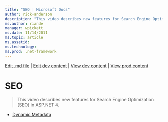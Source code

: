 ```yaml
---
title: "SEO | Microsoft Docs"
author: rick-anderson
description: "This video describes new features for Search Engine Optimization (SEO) in ASP.NET 4."
ms.author: riande
manager: wpickett
ms.date: 11/14/2011
ms.topic: article
ms.assetid: 
ms.technology: 
ms.prod: .net-framework
---
```

[Edit .md file](C:\Projects\msc\dev\Msc.Www\Web.ASP\App_Data\github\web-forms\videos\net-4\index.md) | [Edit dev content](http://www.aspdev.net/umbraco#/content/content/edit/35813) | [View dev content](http://docs.aspdev.net/tutorials/web-forms/videos/net-4/seo/index.html) | [View prod content](http://www.asp.net/web-forms/videos/net-4/seo)

SEO
====================
> This video describes new features for Search Engine Optimization (SEO) in ASP.NET 4.


- [Dynamic Metadata](aspnet-4-quick-hit-dynamic-metadata.md)